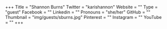 +++
Title = "Shannon Burns"
Twitter = "karishannon"
Website = ""
Type = "guest"
Facebook = ""
Linkedin = ""
Pronouns = "she/her"
GitHub = ""
Thumbnail = "img/guests/sburns.jpg"
Pinterest = ""
Instagram = ""
YouTube = ""
+++
